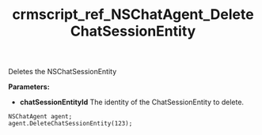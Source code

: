 ﻿---
title: crmscript_ref_NSChatAgent_DeleteChatSessionEntity
description: DeleteChatSessionEntity(Integer chatSessionEntity);
intellisense: NSChatAgent.DeleteChatSessionEntity
keywords: NSChatAgent,DeleteChatSessionEntity
so.topic: reference
---

Deletes the NSChatSessionEntity
  
**Parameters:**
 - **chatSessionEntityId** The identity of the ChatSessionEntity to delete.

```crmscript
NSChatAgent agent;
agent.DeleteChatSessionEntity(123);
```

